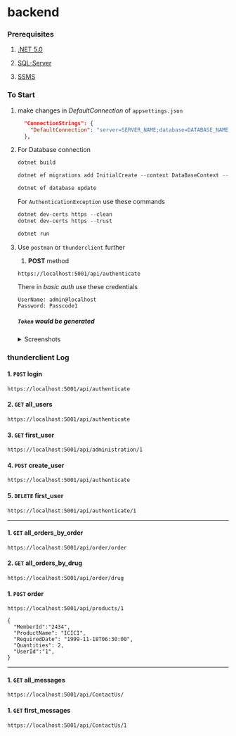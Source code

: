 # backend

### Prerequisites

1. [.NET 5.0](https://dotnet.microsoft.com/en-us/download/dotnet/5.0#:~:text=May%2010%2C%202022-,Build%20apps%20%2D%20SDK,-Tooltip%3A%20Do%20you)

2. [SQL-Server](https://docs.microsoft.com/en-us/sql/ssms/download-sql-server-management-studio-ssms?view=sql-server-ver16#:~:text=Free%20Download%20for%20SQL%20Server%20Management%20Studio%20(SSMS)%2018.12.1)

3. [SSMS](https://www.microsoft.com/en-in/sql-server/sql-server-downloads#:~:text=Download%20now-,Express,-SQL%20Server%202019)

### To Start 

1. make changes in *DefaultConnection* of `appsettings.json` 
    ```json
      "ConnectionStrings": {
        "DefaultConnection": "server=SERVER_NAME;database=DATABASE_NAME;trusted_connection=true;"
      },
    ```

2. For Database connection 

    ```powershell
    dotnet build
    ```

    ```powershell
    dotnet ef migrations add InitialCreate --context DataBaseContext --output-dir Migrations
    ```

    ```powershell
    dotnet ef database update
    ```

    For `AuthenticationException` use these commands
    ```powershell
    dotnet dev-certs https --clean
    dotnet dev-certs https --trust
    ```

    ```powershell
    dotnet run
    ```

3. Use `postman` or `thunderclient` further
    
    1. **POST** method
    
    ```
    https://localhost:5001/api/authenticate
    ```

    There in *basic auth* use these credentials

    ```http
    UserName: admin@localhost
    Password: Passcode1
    ```

    ##### `Token` would be generated

    <details>
    <summary>Screenshots</summary>
    <img  src="https://user-images.githubusercontent.com/76637730/185432139-1499ed0d-742e-49b5-871c-08b974b9127e.png"> <br>       
    Response <br> 
    <img  src="https://user-images.githubusercontent.com/76637730/185439279-51db7471-c966-4dcb-bfb0-5f64e4cb1eac.png"> 
    </details>

### thunderclient Log

  #### 1. `POST` login
```
https://localhost:5001/api/authenticate
```

  #### 2. `GET` all_users
```
https://localhost:5001/api/authenticate
```

  #### 3. `GET` first_user
```
https://localhost:5001/api/administration/1
```

  #### 4. `POST` create_user
```
https://localhost:5001/api/authenticate
```

  #### 5. `DELETE` first_user
```
https://localhost:5001/api/authenticate/1
```

---

  #### 1. `GET` all_orders_by_order
```
https://localhost:5001/api/order/order
```

  #### 2. `GET` all_orders_by_drug
```
https://localhost:5001/api/order/drug
```

  #### 1. `POST` order
```
https://localhost:5001/api/products/1
```
```http
{
  "MemberId":"2434",
  "ProductName": "ICICI",
  "RequiredDate": "1999-11-18T06:30:00",
  "Quantities": 2,
  "UserId":"1",
}
```

---

  #### 1. `GET` all_messages
```
https://localhost:5001/api/ContactUs/
```

  #### 1. `GET` first_messages
```
https://localhost:5001/api/ContactUs/1
```